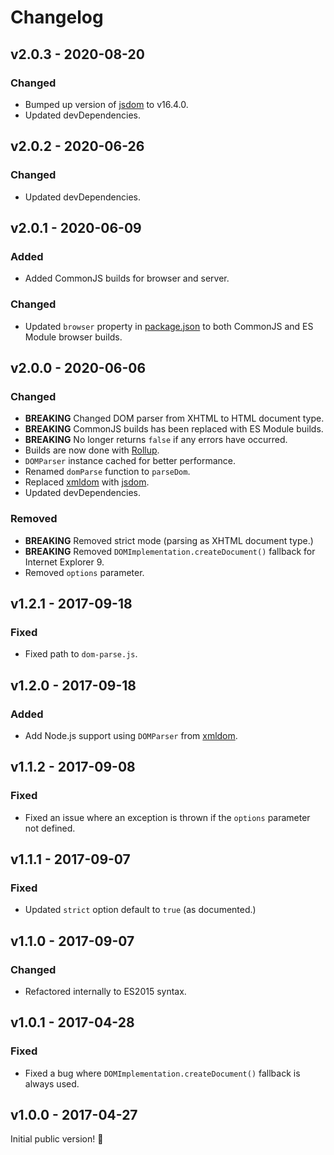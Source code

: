 # Changelog

## v2.0.3 - 2020-08-20

### Changed

- Bumped up version of [jsdom](https://www.npmjs.com/package/@babel/runtime) to v16.4.0.
- Updated devDependencies.

## v2.0.2 - 2020-06-26

### Changed

- Updated devDependencies.

## v2.0.1 - 2020-06-09

### Added

- Added CommonJS builds for browser and server.

### Changed

- Updated `browser` property in [package.json](./package.json) to both CommonJS and ES Module browser builds.

## v2.0.0 - 2020-06-06

### Changed

- **BREAKING** Changed DOM parser from XHTML to HTML document type.
- **BREAKING** CommonJS builds has been replaced with ES Module builds.
- **BREAKING** No longer returns `false` if any errors have occurred.
- Builds are now done with [Rollup](http://rollupjs.org).
- `DOMParser` instance cached for better performance.
- Renamed `domParse` function to `parseDom`.
- Replaced [xmldom](https://www.npmjs.com/package/xmldom) with [jsdom](https://www.npmjs.com/package/jsdom).
- Updated devDependencies.

### Removed

- **BREAKING** Removed strict mode (parsing as XHTML document type.)
- **BREAKING** Removed `DOMImplementation.createDocument()` fallback for Internet Explorer 9.
- Removed `options` parameter.

## v1.2.1 - 2017-09-18

### Fixed

- Fixed path to `dom-parse.js`.

## v1.2.0 - 2017-09-18

### Added

- Add Node.js support using `DOMParser` from [xmldom](https://www.npmjs.com/package/xmldom).

## v1.1.2 - 2017-09-08

### Fixed

- Fixed an issue where an exception is thrown if the `options` parameter not defined.

## v1.1.1 - 2017-09-07

### Fixed

- Updated `strict` option default to `true` (as documented.)

## v1.1.0 - 2017-09-07

### Changed

- Refactored internally to ES2015 syntax.

## v1.0.1 - 2017-04-28

### Fixed

- Fixed a bug where `DOMImplementation.createDocument()` fallback is always used.

## v1.0.0 - 2017-04-27

Initial public version! :tada:
